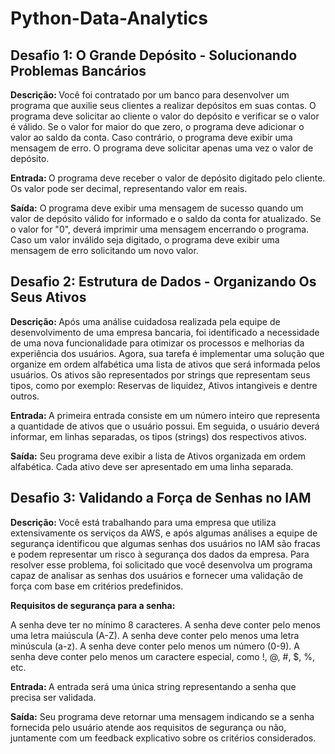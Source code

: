 # Python-Data-Analytics
<h2>Desafio 1: O Grande Depósito - Solucionando Problemas Bancários</h2>

<b>Descrição: </b>
Você foi contratado por um banco para desenvolver um programa que auxilie seus clientes a realizar depósitos em suas contas. O programa deve solicitar ao cliente o valor do depósito e verificar se o valor é válido. Se o valor for maior do que zero, o programa deve adicionar o valor ao saldo da conta. Caso contrário, o programa deve exibir uma mensagem de erro. O programa deve solicitar apenas uma vez o valor de depósito.

<b>Entrada: </b>
O programa deve receber o valor de depósito digitado pelo cliente. Os valor pode ser decimal, representando valor em reais.

<b>Saída:</b>
O programa deve exibir uma mensagem de sucesso quando um valor de depósito válido for informado e o saldo da conta for atualizado. Se o valor for "0", deverá imprimir uma mensagem encerrando o programa. Caso um valor inválido seja digitado, o programa deve exibir uma mensagem de erro solicitando um novo valor.

<h2>Desafio 2: Estrutura de Dados - Organizando Os Seus Ativos</h2>

<b>Descrição: </b>
Após uma análise cuidadosa realizada pela equipe de desenvolvimento de uma empresa bancaria, foi identificado a necessidade de uma nova funcionalidade para otimizar os processos e melhorias da experiência dos usuários. Agora, sua tarefa é implementar uma solução que organize em ordem alfabética uma lista de ativos que será informada pelos usuários. Os ativos são representados por strings que representam seus tipos, como por exemplo: Reservas de liquidez, Ativos intangiveis e dentre outros.

<b>Entrada: </b>
A primeira entrada consiste em um número inteiro que representa a  quantidade de ativos que o usuário possui. Em seguida, o usuário deverá  informar, em linhas separadas, os tipos (strings) dos respectivos ativos.

<b>Saída:</b>
Seu programa deve exibir a lista de Ativos organizada em ordem alfabética. Cada ativo deve ser apresentado em uma linha separada.

<h2>Desafio 3: Validando a Força de Senhas no IAM</h2>

<b>Descrição: </b>
Você está trabalhando para uma empresa que utiliza extensivamente os serviços da AWS, e após algumas análises a equipe de segurança identificou que algumas senhas dos usuários no IAM são fracas e podem representar um risco à segurança dos dados da empresa. Para resolver esse problema, foi solicitado que você desenvolva um programa capaz de analisar as senhas dos usuários e fornecer uma validação de força com base em critérios predefinidos.

<b>Requisitos de segurança para a senha:</b>

A senha deve ter no mínimo 8 caracteres.
A senha deve conter pelo menos uma letra maiúscula (A-Z).
A senha deve conter pelo menos uma letra minúscula (a-z).
A senha deve conter pelo menos um número (0-9).
A senha deve conter pelo menos um caractere especial, como !, @, #, $, %, etc.

<b>Entrada: </b>
A entrada será uma única string representando a senha que precisa ser validada.

<b>Saída:</b>
Seu programa deve retornar uma mensagem indicando se a senha fornecida pelo usuário atende aos requisitos de segurança ou não, juntamente com um feedback explicativo sobre os critérios considerados.